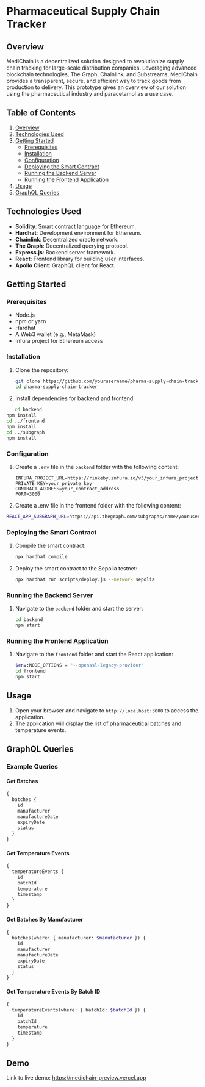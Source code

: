 # Pharmaceutical Supply Chain Tracker

## Overview

MediChain is a decentralized solution designed to revolutionize supply chain tracking for large-scale distribution companies. Leveraging advanced blockchain technologies, The Graph, Chainlink, and Substreams, MediChain provides a transparent, secure, and efficient way to track goods from production to delivery. This prototype gives an overview of our solution using the pharmaceutical industry and paracetamol as a use case.

## Table of Contents

1. [Overview](#overview)
2. [Technologies Used](#technologies-used)
3. [Getting Started](#getting-started)
   - [Prerequisites](#prerequisites)
   - [Installation](#installation)
   - [Configuration](#configuration)
   - [Deploying the Smart Contract](#deploying-the-smart-contract)
   - [Running the Backend Server](#running-the-backend-server)
   - [Running the Frontend Application](#running-the-frontend-application)
4. [Usage](#usage)
5. [GraphQL Queries](#graphql-queries)

## Technologies Used

- **Solidity**: Smart contract language for Ethereum.
- **Hardhat**: Development environment for Ethereum.
- **Chainlink**: Decentralized oracle network.
- **The Graph**: Decentralized querying protocol.
- **Express.js**: Backend server framework.
- **React**: Frontend library for building user interfaces.
- **Apollo Client**: GraphQL client for React.

## Getting Started

### Prerequisites

- Node.js
- npm or yarn
- Hardhat
- A Web3 wallet (e.g., MetaMask)
- Infura project for Ethereum access

### Installation

1. Clone the repository:

   ```sh
   git clone https://github.com/yourusername/pharma-supply-chain-tracker.git
   cd pharma-supply-chain-tracker
   ```

2. Install dependencies for backend and frontend:

```sh
   cd backend
npm install
cd ../frontend
npm install
cd ../subgraph
npm install
```

### Configuration

1. Create a `.env` file in the `backend` folder with the following content:

   ```plaintext
   INFURA_PROJECT_URL=https://rinkeby.infura.io/v3/your_infura_project_id
   PRIVATE_KEY=your_private_key
   CONTRACT_ADDRESS=your_contract_address
   PORT=3000
   ```

2. Create a .env file in the frontend folder with the following content:

```sh
REACT_APP_SUBGRAPH_URL=https://api.thegraph.com/subgraphs/name/yourusername/medi-chain

```

### Deploying the Smart Contract

1. Compile the smart contract:

   ```sh
   npx hardhat compile
   ```

2. Deploy the smart contract to the Sepolia testnet:

   ```sh
   npx hardhat run scripts/deploy.js --network sepolia

   ```

### Running the Backend Server

1. Navigate to the `backend` folder and start the server:

   ```sh
   cd backend
   npm start
   ```

### Running the Frontend Application

1. Navigate to the `frontend` folder and start the React application:

   ```sh
   $env:NODE_OPTIONS = "--openssl-legacy-provider"
   cd frontend
   npm start
   ```

## Usage

1. Open your browser and navigate to `http://localhost:3000` to access the application.
2. The application will display the list of pharmaceutical batches and temperature events.

## GraphQL Queries

### Example Queries

#### Get Batches

```graphql
{
  batches {
    id
    manufacturer
    manufactureDate
    expiryDate
    status
  }
}
```

#### Get Temperature Events

```graphql
{
  temperatureEvents {
    id
    batchId
    temperature
    timestamp
  }
}
```

#### Get Batches By Manufacturer

```graphql
{
  batches(where: { manufacturer: $manufacturer }) {
    id
    manufacturer
    manufactureDate
    expiryDate
    status
  }
}
```

#### Get Temperature Events By Batch ID

```graphql
{
  temperatureEvents(where: { batchId: $batchId }) {
    id
    batchId
    temperature
    timestamp
  }
}
```
## Demo
Link to live demo: https://medichain-preview.vercel.app
